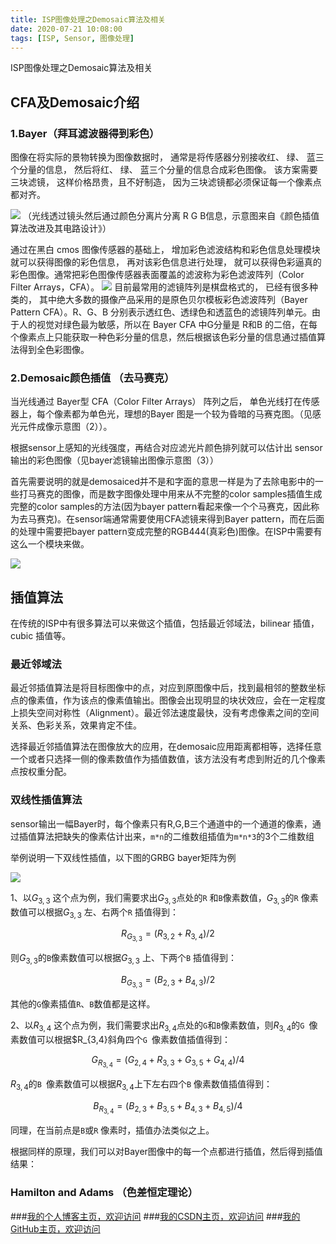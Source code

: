 ```yaml
---
title: ISP图像处理之Demosaic算法及相关
date: 2020-07-21 10:08:00
tags: [ISP, Sensor, 图像处理]
---
```


ISP图像处理之Demosaic算法及相关
<!--more-->

## CFA及Demosaic介绍
### 1.Bayer（拜耳滤波器得到彩色）
图像在将实际的景物转换为图像数据时， 通常是将传感器分别接收红、 绿、 蓝三个分量的信息， 然后将红、 绿、 蓝三个分量的信息合成彩色图像。 该方案需要三块滤镜， 这样价格昂贵，且不好制造， 因为三块滤镜都必须保证每一个像素点都对齐。

![](https://img-blog.nos-eastchina1.126.net/PersonalPhoto/blog_sensor_cfa_ray.jpg)
（光线透过镜头然后通过颜色分离片分离 R G B信息，示意图来自《颜色插值算法改进及其电路设计》）

通过在黑白 cmos 图像传感器的基础上， 增加彩色滤波结构和彩色信息处理模块就可以获得图像的彩色信息， 再对该彩色信息进行处理， 就可以获得色彩逼真的彩色图像。通常把彩色图像传感器表面覆盖的滤波称为彩色滤波阵列（Color Filter Arrays，CFA）。
![](https://img-blog.nos-eastchina1.126.net/PersonalPhoto/blog_sensor_cfa.jpg)
目前最常用的滤镜阵列是棋盘格式的， 已经有很多种类的， 其中绝大多数的摄像产品采用的是原色贝尔模板彩色滤波阵列（Bayer Pattern CFA）。R、G、B 分别表示透红色、透绿色和透蓝色的滤镜阵列单元。由于人的视觉对绿色最为敏感，所以在 Bayer CFA 中G分量是 R和B 的二倍，在每个像素点上只能获取一种色彩分量的信息，然后根据该色彩分量的信息通过插值算法得到全色彩图像。


### 2.Demosaic颜色插值 （去马赛克）
当光线通过 Bayer型 CFA（Color Filter Arrays） 阵列之后， 单色光线打在传感器上，每个像素都为单色光，理想的Bayer 图是一个较为昏暗的马赛克图。（见感光元件成像示意图（2））。

根据sensor上感知的光线强度，再结合对应滤光片颜色排列就可以估计出 sensor输出的彩色图像（见bayer滤镜输出图像示意图（3））


首先需要说明的就是demosaiced并不是和字面的意思一样是为了去除电影中的一些打马赛克的图像，而是数字图像处理中用来从不完整的color samples插值生成完整的color samples的方法(因为bayer pattern看起来像一个个马赛克，因此称为去马赛克)。在sensor端通常需要使用CFA滤镜来得到Bayer pattern，而在后面的处理中需要把bayer pattern变成完整的RGB444(真彩色)图像。在ISP中需要有这么一个模块来做。

![](https://img-blog.nos-eastchina1.126.net/blog/blog_4800W_sensor.png)

## 插值算法
在传统的ISP中有很多算法可以来做这个插值，包括最近邻域法，bilinear 插值，cubic 插值等。

### 最近邻域法
最近邻插值算法是将目标图像中的点，对应到原图像中后，找到最相邻的整数坐标点的像素值，作为该点的像素值输出。图像会出现明显的块状效应，会在一定程度上损失空间对称性（Alignment）。最近邻法速度最快，没有考虑像素之间的空间关系、色彩关系，效果肯定不佳。

选择最近邻插值算法在图像放大的应用，在demosaic应用距离都相等，选择任意一个或者只选择一侧的像素数值作为插值数值，该方法没有考虑到附近的几个像素点按权重分配。


### 双线性插值算法

sensor输出一幅Bayer时，每个像素只有R,G,B三个通道中的一个通道的像素，通过插值算法把缺失的像素估计出来，`m*n`的二维数组插值为`m*n*3`的3个二维数组



举例说明一下双线性插值，以下图的GRBG bayer矩阵为例

![](https://img-blog.nos-eastchina1.126.net/PersonalPhoto/blog_inter_Sensorimg.png)


1、以$G_{3,3}$ 这个点为例，我们需要求出$G_{3,3}$点处的`R` 和`B`像素数值，$G_{3,3}$的`R` 像素数值可以根据$G_{3,3}$ 左、右两个`R` 插值得到：


$$R_{G_{3,3}} = (R_{3,2} + R_{3,4})/2$$

则$G_{3,3}$的`B`像素数值可以根据$G_{3,3}$ 上、下两个`B` 插值得到：

$$B_{G_{3,3}} = (B_{2,3} + B_{4,3})/2$$

其他的`G`像素插值`R`、`B`数值都是这样。

2、以$R_{3,4}$ 这个点为例，我们需要求出$R_{3,4}$点处的`G`和`B`像素数值，则$R_{3,4}$的`G `像素数值可以根据$R_{3,4}斜角四个`G `像素数值插值得到：

$$G_{R_{3,4}} = (G_{2,4} + R_{3,3} + G_{3,5} + G_{4,4})/4$$


$R_{3,4}$的`B `像素数值可以根据$R_{3,4}$上下左右四个`B` 像素数值插值得到：

$$B_{R_{3,4}} = (B_{2,3} + B_{3,5} + B_{4,3} + B_{4,5})/4$$

同理，在当前点是`B`或`R` 像素时，插值办法类似之上。

根据同样的原理，我们可以对Bayer图像中的每一个点都进行插值，然后得到插值结果：


### Hamilton and Adams （色差恒定理论）




###[我的个人博客主页，欢迎访问](http://www.aomanhao.top/)
###[我的CSDN主页，欢迎访问](https://blog.csdn.net/Aoman_Hao)
###[我的GitHub主页，欢迎访问](https://github.com/AomanHao)


